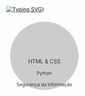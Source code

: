 [![Typing SVG](https://readme-typing-svg.herokuapp.com?font=Fira+Code&pause=1000&width=435&lines=ola+bem+vindo+ao+meu+github)](https://git.io/typing-svg)}

<svg xmlns="http://www.w3.org/2000/svg" width="200" height="200">
  <!-- Circle -->
  <circle cx="100" cy="100" r="90" fill="#ccc" />

  <!-- HTML and CSS section (largest) -->
  <sector cx="100" cy="100" r="90" start-angle="0" end-angle="120" fill="#2196F3" />
  <text x="100" y="120" text-anchor="middle" font-size="14" fill="#333">HTML & CSS</text>

  <!-- Python section -->
  <sector cx="100" cy="100" r="90" start-angle="120" end-angle="180" fill="#4CAF50" />
  <text x="100" y="150" text-anchor="middle" font-size="12" fill="#333">Python</text>

  <!-- Segurança da Informação section -->
  <sector cx="100" cy="100" r="90" start-angle="180" end-angle="240" fill="#FFC107" />
  <text x="100" y="180" text-anchor="middle" font-size="12" fill="#333">Segurança da Informação</text>

  <!-- Linux section -->
  <sector cx="100" cy="100" r="90" start-angle="240" end-angle="360" fill="#8BC34A" />
  <text x="100" y="210" text-anchor="middle" font-size="12" fill="#333">Linux</text>
</svg>

